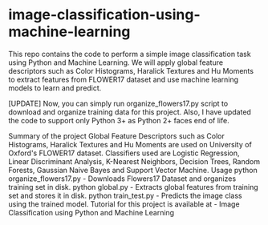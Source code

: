 # image-classification-using-machine-learning
This repo contains the code to perform a simple image classification task using Python and Machine Learning. We will apply global feature descriptors such as Color Histograms, Haralick Textures and Hu Moments to extract features from FLOWER17 dataset and use machine learning models to learn and predict.

[UPDATE] Now, you can simply run organize_flowers17.py script to download and organize training data for this project. Also, I have updated the code to support only Python 3+ as Python 2+ faces end of life.

Summary of the project
Global Feature Descriptors such as Color Histograms, Haralick Textures and Hu Moments are used on University of Oxford's FLOWER17 dataset.
Classifiers used are Logistic Regression, Linear Discriminant Analysis, K-Nearest Neighbors, Decision Trees, Random Forests, Gaussian Naive Bayes and Support Vector Machine.
Usage
python organize_flowers17.py - Downloads Flowers17 Dataset and organizes training set in disk.
python global.py - Extracts global features from training set and stores it in disk.
python train_test.py - Predicts the image class using the trained model.
Tutorial for this project is available at - Image Classification using Python and Machine Learning
